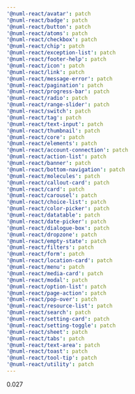 ```yaml
---
'@numl-react/avatar': patch
'@numl-react/badge': patch
'@numl-react/button': patch
'@numl-react/atoms': patch
'@numl-react/checkbox': patch
'@numl-react/chip': patch
'@numl-react/exception-list': patch
'@numl-react/footer-help': patch
'@numl-react/icon': patch
'@numl-react/link': patch
'@numl-react/message-error': patch
'@numl-react/pagination': patch
'@numl-react/progress-bar': patch
'@numl-react/radio': patch
'@numl-react/range-slider': patch
'@numl-react/switch': patch
'@numl-react/tag': patch
'@numl-react/text-input': patch
'@numl-react/thumbnail': patch
'@numl-react/core': patch
'@numl-react/elements': patch
'@numl-react/account-connection': patch
'@numl-react/action-list': patch
'@numl-react/banner': patch
'@numl-react/bottom-navigation': patch
'@numl-react/molecules': patch
'@numl-react/callout-card': patch
'@numl-react/card': patch
'@numl-react/carousel': patch
'@numl-react/choice-list': patch
'@numl-react/color-picker': patch
'@numl-react/datatable': patch
'@numl-react/date-picker': patch
'@numl-react/dialogue-box': patch
'@numl-react/dropzone': patch
'@numl-react/empty-state': patch
'@numl-react/filters': patch
'@numl-react/form': patch
'@numl-react/location-card': patch
'@numl-react/menu': patch
'@numl-react/media-card': patch
'@numl-react/modal': patch
'@numl-react/option-list': patch
'@numl-react/page-action': patch
'@numl-react/pop-over': patch
'@numl-react/resource-list': patch
'@numl-react/search': patch
'@numl-react/setting-card': patch
'@numl-react/setting-toggle': patch
'@numl-react/sheet': patch
'@numl-react/tabs': patch
'@numl-react/text-area': patch
'@numl-react/toast': patch
'@numl-react/tool-tip': patch
'@numl-react/utility': patch
---
```


0.027
